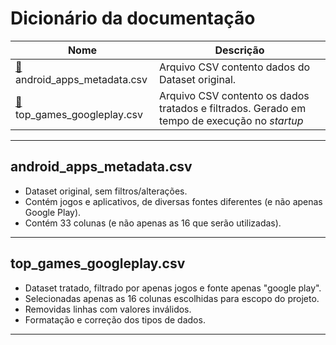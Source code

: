 # Dicionário da documentação

| Nome | Descrição |
| ------ | ------ |
| [🔎](#android_apps_metadatacsv)android_apps_metadata.csv | Arquivo CSV contento dados do Dataset original. |
| [🔎](#top_games_googleplaycsv)top_games_googleplay.csv | Arquivo CSV contento os dados tratados e filtrados. Gerado em tempo de execução no _startup_ |


---
## android_apps_metadata.csv

- Dataset original, sem filtros/alterações. 
- Contém jogos e aplicativos, de diversas fontes diferentes (e não apenas Google Play). 
- Contém 33 colunas (e não apenas as 16 que serão utilizadas).
---

## top_games_googleplay.csv

- Dataset tratado, filtrado por apenas jogos e fonte apenas "google play". 
- Selecionadas apenas as 16 colunas escolhidas para escopo do projeto.
- Removidas linhas com valores inválidos.
- Formatação e correção dos tipos de dados.
---